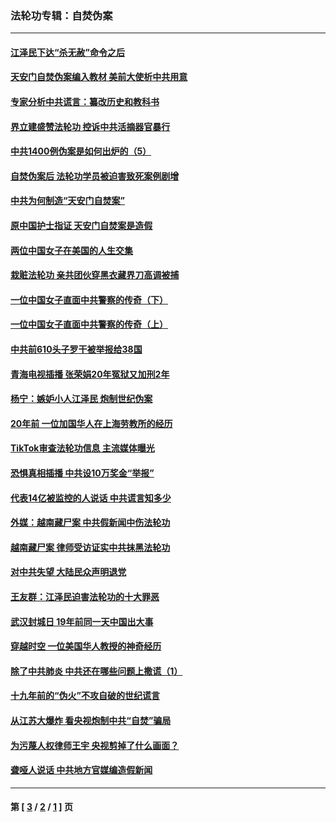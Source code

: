 ### 法轮功专辑：自焚伪案
---
#### [江泽民下达“杀无赦”命令之后](../../pages/nf5562/n13878084.md?09240430) 
#### [天安门自焚伪案编入教材 美前大使析中共用意](../../pages/nf5562/n13791932.md?09240430) 
#### [专家分析中共谎言：纂改历史和教科书](../../pages/nf5562/n13781542.md?09240430) 
#### [界立建盛赞法轮功 控诉中共活摘器官暴行](../../pages/nf5562/n13781971.md?09240430) 
#### [中共1400例伪案是如何出炉的（5）](../../pages/nf5562/n13226831.md?09240430) 
#### [自焚伪案后 法轮功学员被迫害致死案例剧增](../../pages/nf5562/n13190600.md?09240430) 
#### [中共为何制造“天安门自焚案”](../../pages/nf5562/n13183270.md?09240430) 
#### [原中国护士指证 天安门自焚案是造假](../../pages/nf5562/n13172289.md?09240430) 
#### [两位中国女子在美国的人生交集](../../pages/nf5562/n13156138.md?09240430) 
#### [栽赃法轮功 亲共团伙穿黑衣藏界刀高调被捕](../../pages/nf5562/n13073780.md?09240430) 
#### [一位中国女子直面中共警察的传奇（下）](../../pages/nf5562/n12989706.md?09240430) 
#### [一位中国女子直面中共警察的传奇（上）](../../pages/nf5562/n12985072.md?09240430) 
#### [中共前610头子罗干被举报给38国](../../pages/nf5562/n12975419.md?09240430) 
#### [青海电视插播 张荣娟20年冤狱又加刑2年](../../pages/nf5562/n12738166.md?09240430) 
#### [杨宁：嫉妒小人江泽民 炮制世纪伪案](../../pages/nf5562/n12724108.md?09240430) 
#### [20年前 一位加国华人在上海劳教所的经历](../../pages/nf5562/n12707932.md?09240430) 
#### [TikTok审查法轮功信息 主流媒体曝光](../../pages/nf5562/n12362336.md?09240430) 
#### [恐惧真相插播 中共设10万奖金“举报”](../../pages/nf5562/n12306396.md?09240430) 
#### [代表14亿被监控的人说话 中共谎言知多少](../../pages/nf5562/n12297484.md?09240430) 
#### [外媒：越南藏尸案 中共假新闻中伤法轮功](../../pages/nf5562/n12264411.md?09240430) 
#### [越南藏尸案 律师受访证实中共抹黑法轮功](../../pages/nf5562/n12261878.md?09240430) 
#### [对中共失望 大陆民众声明退党](../../pages/nf5562/n12187315.md?09240430) 
#### [王友群：江泽民迫害法轮功的十大罪恶](../../pages/nf5562/n12169074.md?09240430) 
#### [武汉封城日 19年前同一天中国出大事](../../pages/nf5562/n12150901.md?09240430) 
#### [穿越时空  一位美国华人教授的神奇经历](../../pages/nf5562/n12097460.md?09240430) 
#### [除了中共肺炎 中共还在哪些问题上撒谎（1）](../../pages/nf5562/n11955770.md?09240430) 
#### [十九年前的“伪火”不攻自破的世纪谎言](../../pages/nf5562/n11813238.md?09240430) 
#### [从江苏大爆炸 看央视炮制中共“自焚”骗局](../../pages/nf5562/n11140275.md?09240430) 
#### [为污蔑人权律师王宇 央视剪掉了什么画面？](../../pages/nf5562/n11130142.md?09240430) 
#### [聋哑人说话 中共地方官媒编造假新闻](../../pages/nf5562/n11006067.md?09240430) 

---
#### 第 [ [3](./3.md?09240430) / [2](./2.md?09240430) / [1](./1.md?09240430) ] 页
